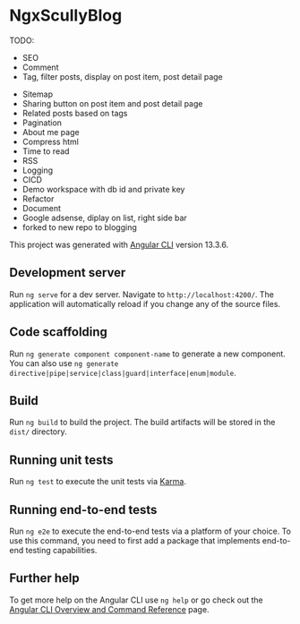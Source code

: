 # NgxScullyBlog

TODO:

- SEO
- Comment
- Tag, filter posts, display on post item, post detail page
<!-- - Default sharing image with correct size -->
- Sitemap
- Sharing button on post item and post detail page
- Related posts based on tags
- Pagination
- About me page
- Compress html
- Time to read
- RSS
- Logging
- CICD
- Demo workspace with db id and private key
- Refactor
- Document
- Google adsense, diplay on list, right side bar
- forked to new repo to blogging

This project was generated with [Angular CLI](https://github.com/angular/angular-cli) version 13.3.6.

## Development server

Run `ng serve` for a dev server. Navigate to `http://localhost:4200/`. The application will automatically reload if you change any of the source files.

## Code scaffolding

Run `ng generate component component-name` to generate a new component. You can also use `ng generate directive|pipe|service|class|guard|interface|enum|module`.

## Build

Run `ng build` to build the project. The build artifacts will be stored in the `dist/` directory.

## Running unit tests

Run `ng test` to execute the unit tests via [Karma](https://karma-runner.github.io).

## Running end-to-end tests

Run `ng e2e` to execute the end-to-end tests via a platform of your choice. To use this command, you need to first add a package that implements end-to-end testing capabilities.

## Further help

To get more help on the Angular CLI use `ng help` or go check out the [Angular CLI Overview and Command Reference](https://angular.io/cli) page.
